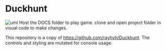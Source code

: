 # Duckhunt

![uml](http://i.imgur.com/2ZdvfB9.png)
Host the DOCS folder to play game.
clone and open project folder in visual code to make changes.

This repository is a copy of https://github.com/rayhvh/Duckhunt. The controls and styling are mutated for console usage.
